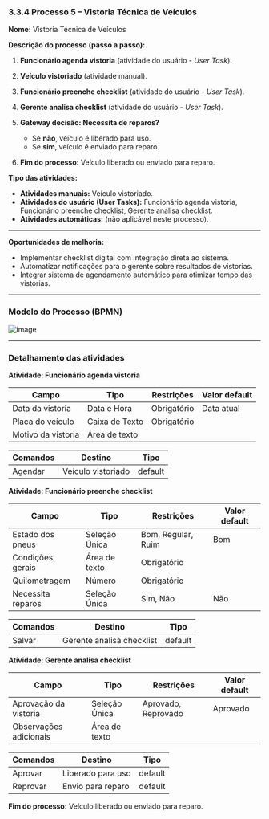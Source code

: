 ### 3.3.4 Processo 5 – Vistoria Técnica de Veículos

**Nome:** Vistoria Técnica de Veículos

**Descrição do processo (passo a passo):**

1. **Funcionário agenda vistoria** (atividade do usuário - *User Task*).
2. **Veículo vistoriado** (atividade manual).
3. **Funcionário preenche checklist** (atividade do usuário - *User Task*).
4. **Gerente analisa checklist** (atividade do usuário - *User Task*).
5. **Gateway decisão: Necessita de reparos?**

   * Se **não**, veículo é liberado para uso.
   * Se **sim**, veículo é enviado para reparo.
6. **Fim do processo:** Veículo liberado ou enviado para reparo.

**Tipo das atividades:**

* **Atividades manuais:** Veículo vistoriado.
* **Atividades do usuário (User Tasks):** Funcionário agenda vistoria, Funcionário preenche checklist, Gerente analisa checklist.
* **Atividades automáticas:** (não aplicável neste processo).

---

**Oportunidades de melhoria:**

* Implementar checklist digital com integração direta ao sistema.
* Automatizar notificações para o gerente sobre resultados de vistorias.
* Integrar sistema de agendamento automático para otimizar tempo das vistorias.

---

### Modelo do Processo (BPMN)

![image](https://github.com/user-attachments/assets/cca151e5-22fa-4710-b431-1776bc4a7173)

---

### Detalhamento das atividades

**Atividade: Funcionário agenda vistoria**

| Campo              | Tipo           | Restrições  | Valor default |
| ------------------ | -------------- | ----------- | ------------- |
| Data da vistoria   | Data e Hora    | Obrigatório | Data atual    |
| Placa do veículo   | Caixa de Texto | Obrigatório |               |
| Motivo da vistoria | Área de texto  |             |               |

| Comandos | Destino            | Tipo    |
| -------- | ------------------ | ------- |
| Agendar  | Veículo vistoriado | default |

**Atividade: Funcionário preenche checklist**

| Campo             | Tipo          | Restrições         | Valor default |
| ----------------- | ------------- | ------------------ | ------------- |
| Estado dos pneus  | Seleção Única | Bom, Regular, Ruim | Bom           |
| Condições gerais  | Área de texto | Obrigatório        |               |
| Quilometragem     | Número        | Obrigatório        |               |
| Necessita reparos | Seleção Única | Sim, Não           | Não           |

| Comandos | Destino                   | Tipo    |
| -------- | ------------------------- | ------- |
| Salvar   | Gerente analisa checklist | default |

**Atividade: Gerente analisa checklist**

| Campo                  | Tipo          | Restrições          | Valor default |
| ---------------------- | ------------- | ------------------- | ------------- |
| Aprovação da vistoria  | Seleção Única | Aprovado, Reprovado | Aprovado      |
| Observações adicionais | Área de texto |                     |               |

| Comandos | Destino           | Tipo    |
| -------- | ----------------- | ------- |
| Aprovar  | Liberado para uso | default |
| Reprovar | Envio para reparo | default |

**Fim do processo:** Veículo liberado ou enviado para reparo.
